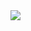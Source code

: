 <img align="" src="https://github-readme-stats.zohan.tech/api/top-langs/?username=demo-hub&layout=compact&langs_count=7" />

